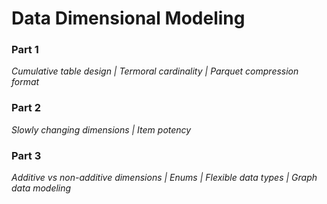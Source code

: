 # Data Dimensional Modeling

### Part 1
_Cumulative table design | Termoral cardinality | Parquet compression format_


### Part 2
_Slowly changing dimensions | Item potency_


### Part 3
_Additive vs non-additive dimensions | Enums | Flexible data types | Graph data modeling_
